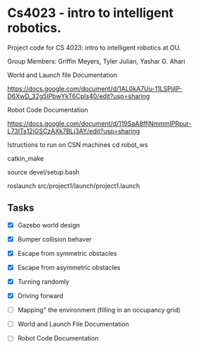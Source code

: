# Cs4023 - intro to intelligent robotics.
Project code for CS 4023: intro to intelligent robotics at OU.

Group Members: Griffin Meyers, Tyler Julian, Yashar G. Ahari

World and Launch file Documentation

https://docs.google.com/document/d/1AL0kA7Uu-11LSPjjIP-D6XwD_32g5IPbwYkT6CpIs40/edit?usp=sharing

Robot Code Documentation

https://docs.google.com/document/d/119SaA8ffjNmmmlPRpur-L73ITs12jGSCzAXk7BLj3AY/edit?usp=sharing

Istructions to run on CSN machines
cd robot_ws

catkin_make

source devel/setup.bash

roslaunch src/project1/launch/project1.launch


## Tasks 
- [x] Gazebo world design
- [x] Bumper collision behaver 
- [x] Escape from symmetric obstacles 
- [x] Escape from asymmetric obstacles
- [X] Turning randomly 
- [X] Driving forward
- [ ] Mapping" the environment (filling in an occupancy grid)
- [ ] World and Launch File Documentation
- [ ] Robot Code Documentation


